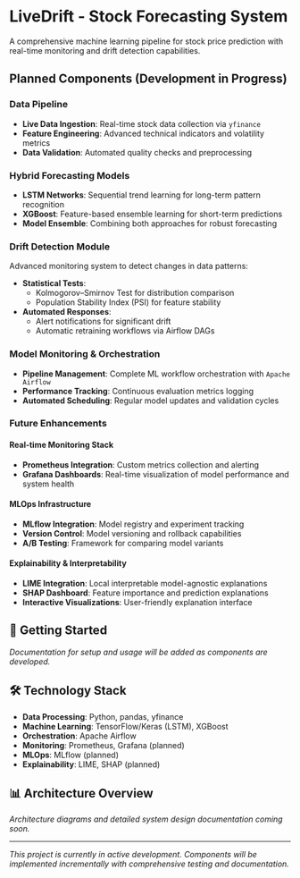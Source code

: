 # LiveDrift - Stock Forecasting System

A comprehensive machine learning pipeline for stock price prediction with real-time monitoring and drift detection capabilities.

## Planned Components (Development in Progress)

### Data Pipeline
- **Live Data Ingestion**: Real-time stock data collection via `yfinance`
- **Feature Engineering**: Advanced technical indicators and volatility metrics
- **Data Validation**: Automated quality checks and preprocessing

### Hybrid Forecasting Models
- **LSTM Networks**: Sequential trend learning for long-term pattern recognition
- **XGBoost**: Feature-based ensemble learning for short-term predictions
- **Model Ensemble**: Combining both approaches for robust forecasting

### Drift Detection Module
Advanced monitoring system to detect changes in data patterns:
- **Statistical Tests**:
  - Kolmogorov–Smirnov Test for distribution comparison
  - Population Stability Index (PSI) for feature stability
- **Automated Responses**:
  - Alert notifications for significant drift
  - Automatic retraining workflows via Airflow DAGs

### Model Monitoring & Orchestration
- **Pipeline Management**: Complete ML workflow orchestration with `Apache Airflow`
- **Performance Tracking**: Continuous evaluation metrics logging
- **Automated Scheduling**: Regular model updates and validation cycles

### Future Enhancements

#### Real-time Monitoring Stack
- **Prometheus Integration**: Custom metrics collection and alerting
- **Grafana Dashboards**: Real-time visualization of model performance and system health

#### MLOps Infrastructure
- **MLflow Integration**: Model registry and experiment tracking
- **Version Control**: Model versioning and rollback capabilities
- **A/B Testing**: Framework for comparing model variants

#### Explainability & Interpretability
- **LIME Integration**: Local interpretable model-agnostic explanations
- **SHAP Dashboard**: Feature importance and prediction explanations
- **Interactive Visualizations**: User-friendly explanation interface

## 🚀 Getting Started

*Documentation for setup and usage will be added as components are developed.*

## 🛠️ Technology Stack

- **Data Processing**: Python, pandas, yfinance
- **Machine Learning**: TensorFlow/Keras (LSTM), XGBoost
- **Orchestration**: Apache Airflow
- **Monitoring**: Prometheus, Grafana (planned)
- **MLOps**: MLflow (planned)
- **Explainability**: LIME, SHAP (planned)

## 📊 Architecture Overview

*Architecture diagrams and detailed system design documentation coming soon.*

---

*This project is currently in active development. Components will be implemented incrementally with comprehensive testing and documentation.*
